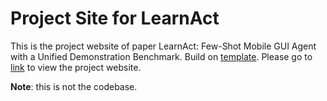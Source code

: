# Project Site for LearnAct

This is the project website of paper LearnAct: Few-Shot Mobile GUI Agent with a Unified Demonstration Benchmark. Build on [template](https://github.com/eliahuhorwitz/Academic-project-page-template). Please go to [link](https://lgy0404.github.io/LearnAct/) to view the project website.

**Note**: this is not the codebase.
